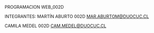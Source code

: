 PROGRAMACION WEB_002D

INTEGRANTES:
MARTÍN ABURTO 002D 
MAR.ABURTOM@DUOCUC.CL

CAMILA MEDEL 002D 
CAM.MEDEL@DUOCUC.CL

